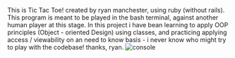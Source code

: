 This is Tic Tac Toe!
created by ryan manchester, using ruby (without rails).
This program is meant to be played in the bash terminal,
against another human player at this stage.
In this project i have bean learning to apply
OOP principles (Object - oriented Design) using classes,
and practicing applying access / viewability on an need to know
basis - i never know who might try to play with the codebase!
thanks, ryan.
![console](https://user-images.githubusercontent.com/46113231/153501819-2d66e197-4f85-4e50-a36d-4b74c0199f81.png)
